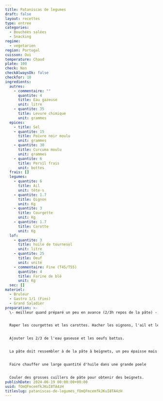 ```yaml
---
title: Pataniscas de legumes
draft: false
layout: recettes
type: entree
categories:
  - Bouchées salées
  - Snacking
regime:
  - vegetarien
region: Portugal
cuisson: Oui
temperature: Chaud
plate: 100
check: Non
checkAlwaysOk: false
checkfor: 10
ingredients:
  autres:
    - commentaire: ""
      quantite: 4
      title: Eau gazeuse
      unit: litre
    - quantite: 35
      title: Levure chimique
      unit: grammes
  epices:
    - title: Sel
    - quantite: 15
      title: Poivre noir moulu
      unit: grammes
    - quantite: 30
      title: Curcuma moulu
      unit: grammes
    - quantite: 6
      title: Persil frais
      unit: bottes
  frais: []
  legumes:
    - quantite: 6
      title: Ail
      unit: tête·s
    - quantite: 1.7
      title: Oignon
      unit: Kg
    - quantite: 3
      title: Courgette
      unit: Kg
    - quantite: 1.7
      title: Carotte
      unit: Kg
  lof:
    - quantite: 3
      title: huile de tournesol
      unit: litre
    - quantite: 25
      title: Oeuf
      unit: unité
    - commentaire: Fine (T45/T55)
      quantite: 4
      title: Farine de blé
      unit: Kg
  sec: []
materiel:
  - Bruleur
  - Gastro 1/1 (Fins)
  - Grand Saladier
preparation: >-
  \- meilleur quand préparé un peu en avance (2/3h repos de la pâte) -


  Raper les courgettes et les carottes. Hacher les oignons, l'ail et le persil. Dans un grand récipent, ajouter les épices et la levure au reste, bien mélanger. Ajouter la farine et remélanger jusqu'à avoir une texture homogène.


  Ajouter les 2/3 de l'eau gaseuse et les oeufs battus. 


  La pâte doit ressembler à de la pâte à beignets, un peu épaisse mais pas trop. Le dernier tiers d'eau pour rectifier.


  Faire chauffer une large quantité d'huile dans une grande poele


  Couler des grosses cuillers de pâte pour obtenir des beignets.
publishDate: 2024-06-19 00:00:00+00:00
uuid: fOmQFmcemfkJKuI8TA4zH
titleslug: pataniscas-de-legumes_fOmQFmcemfkJKuI8TA4zH
---
```

